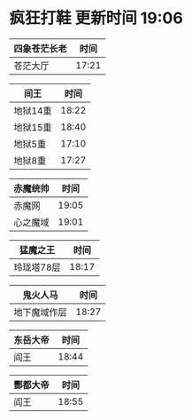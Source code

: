 # 疯狂打鞋 更新时间 19:06

| 四象苍茫长老   | 时间    |
|--------|-------|
| 苍茫大厅 | 17:21 |

| 间王   | 时间    |
|--------|-------|
| 地狱14重 | 18:22 |
| 地狱15重 | 18:40 |
| 地狱5重 | 17:10 |
| 地狱8重 | 17:27 |

| 赤魔统帅   | 时间    |
|--------|-------|
| 赤魔网 | 19:05 |
| 心之魔域 | 19:01 |

| 猛魔之王   | 时间    |
|--------|-------|
| 玲珑塔78层 | 18:17 |

| 鬼火人马   | 时间    |
|--------|-------|
| 地下魔域作层 | 18:27 |

| 东岳大帝   | 时间    |
|--------|-------|
| 阎王 | 18:44 |

| 酆都大帝   | 时间    |
|--------|-------|
| 阎王 | 18:55 |